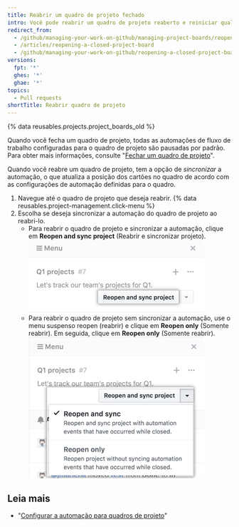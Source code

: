 ```yaml
---
title: Reabrir um quadro de projeto fechado
intro: Você pode reabrir um quadro de projeto reaberto e reiniciar qualquer automação do fluxo de trabalho que tenha sido configurada para o quadro de projeto.
redirect_from:
  - /github/managing-your-work-on-github/managing-project-boards/reopening-a-closed-project-board
  - /articles/reopening-a-closed-project-board
  - /github/managing-your-work-on-github/reopening-a-closed-project-board
versions:
  fpt: '*'
  ghes: '*'
  ghae: '*'
topics:
  - Pull requests
shortTitle: Reabrir quadro de projeto
---
```


{% data reusables.projects.project_boards_old %}

Quando você fecha um quadro de projeto, todas as automações de fluxo de trabalho configuradas para o quadro de projeto são pausadas por padrão. Para obter mais informações, consulte "[Fechar um quadro de projeto](/articles/closing-a-project-board)".

Quando você reabre um quadro de projeto, tem a opção de *sincronizar* a automação, o que atualiza a posição dos cartões no quadro de acordo com as configurações de automação definidas para o quadro.

1. Navegue até o quadro de projeto que deseja reabrir.
{% data reusables.project-management.click-menu %}
3. Escolha se deseja sincronizar a automação do quadro de projeto ao reabri-lo.
    - Para reabrir o quadro de projeto e sincronizar a automação, clique em **Reopen and sync project** (Reabrir e sincronizar projeto). ![Selecione o botão "Reopen and resync project" (Reabrir e sincronizar projeto)](/assets/images/help/projects/reopen-and-sync-project.png)
    - Para reabrir o quadro de projeto sem sincronizar a automação, use o menu suspenso reopen (reabrir) e clique em **Reopen only** (Somente reabrir). Em seguida, clique em **Reopen only** (Somente reabrir). ![Menu suspenso de reabertura de quadro de projeto fechado](/assets/images/help/projects/reopen-closed-project-board-drop-down-menu.png)

## Leia mais

- "[Configurar a automação para quadros de projeto](/articles/configuring-automation-for-project-boards)"
